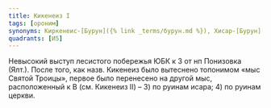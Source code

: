 ```yaml
---
title: Кикенеиз I
tags: [ороним]
synonyms: Киркенеис-[Бурун]({% link _terms/бурун.md %}), Хисар-[Бурун]({% link _terms/бурун.md %}), [Мыс]({% link _terms/мыс.md %}) Святой Троицы
quadrants: [И5]
---
```


Невысокий выступ лесистого побережья ЮБК к З от нп Понизовка (Ялт.). После того,
как назв. Кикенеиз было вытеснено топонимом «мыс Святой Троицы», первое было
перенесено на другой мыс, расположенный к В (см. Кикенеиз II) – 3) по руинам
исара; 4) по руинам церкви.
